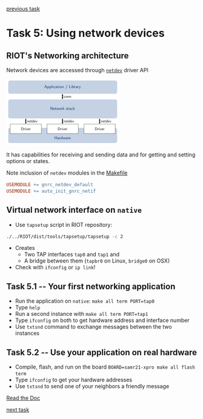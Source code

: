 [previous task](../task-04)

# Task 5: Using network devices

## RIOT's Networking architecture
Network devices are accessed through [`netdev`](http://doc.riot-os.org/group__drivers__netdev__netdev2.html) driver API

![Networking overview](../overview-net.png)

It has capabilities for receiving and sending data and for getting and setting
options or states.

Note inclusion of `netdev` modules in the [Makefile](Makefile)

```Makefile
USEMODULE += gnrc_netdev_default
USEMODULE += auto_init_gnrc_netif
```

## Virtual network interface on `native`
* Use `tapsetup` script in RIOT repository:

```sh
./../RIOT/dist/tools/tapsetup/tapsetup -c 2
```

* Creates
    - Two TAP interfaces `tap0` and `tap1` and
    - A bridge between them (`tapbr0` on Linux, `bridge0` on OSX)
* Check with `ifconfig` or `ip link`!

## Task 5.1 -- Your first networking application
* Run the application on `native`: `make all term PORT=tap0`
* Type `help`
* Run a second instance with `make all term PORT=tap1`
* Type `ifconfig` on both to get hardware address and interface number
* Use `txtsnd` command to exchange messages between the two instances

## Task 5.2 -- Use your application on real hardware
* Compile, flash, and run on the board `BOARD=samr21-xpro make all flash term`
* Type `ifconfig` to get your hardware addresses
* Use `txtsnd` to send one of your neighbors a friendly message

[Read the Doc](http://doc.riot-os.org/group__drivers__netdev__netdev2.html)

[next task](../task-06)
